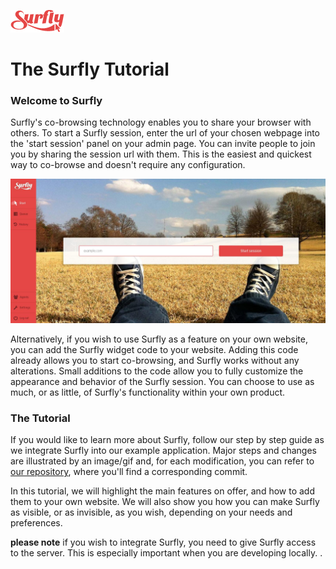![logo](images/logosmall.png)

<h1 class="title">The Surfly Tutorial</h1> 



### Welcome to Surfly 
Surfly's co-browsing technology enables you to share your browser with others. To start a Surfly session, enter the url of your chosen webpage into the 'start session' panel on your admin page. You can invite people to join you by sharing the session url with them. This is the easiest and quickest way to co-browse and doesn't require any configuration. 

![simply_browse](images/simplybrowse.jpg)

Alternatively, if you wish to use Surfly as a feature on your own website, you can add the Surfly widget code to your website. Adding this code already allows you to start co-browsing, and Surfly works without any alterations. Small additions to the code allow you to fully customize the appearance and behavior of the Surfly session.  You can choose to use as much, or as little, of Surfly's functionality within your own product. 

### The Tutorial

If you would like to learn more about Surfly, follow our step by step guide as we integrate Surfly into our example application. Major steps and changes are illustrated by an image/gif and, for each modification, you can refer to [our repository](https://github.com/MathildeJ/Cake_shop_example), where you'll find a corresponding commit.  

In this tutorial, we will highlight the main features on offer, and how to add them to your own website. We will also show you how you can make Surfly as visible, or as invisible, as you wish, depending on your needs and preferences.


**please note** if you wish to integrate Surfly, you need to give Surfly access to the server. This is especially important when you are developing locally. 
.
